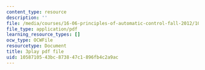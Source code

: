 ```yaml
---
content_type: resource
description: ''
file: /media/courses/16-06-principles-of-automatic-control-fall-2012/1058710543bc873847c1896fb4c2a9ac_ubhxIM51UPU.pdf
file_type: application/pdf
learning_resource_types: []
ocw_type: OCWFile
resourcetype: Document
title: 3play pdf file
uid: 10587105-43bc-8738-47c1-896fb4c2a9ac
---
```

